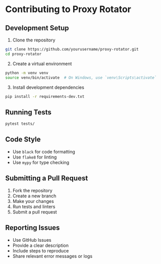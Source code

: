 # Contributing to Proxy Rotator

## Development Setup

1. Clone the repository
```bash
git clone https://github.com/yourusername/proxy-rotator.git
cd proxy-rotator
```

2. Create a virtual environment
```bash
python -m venv venv
source venv/bin/activate  # On Windows, use `venv\Scripts\activate`
```

3. Install development dependencies
```bash
pip install -r requirements-dev.txt
```

## Running Tests
```bash
pytest tests/
```

## Code Style
- Use `black` for code formatting
- Use `flake8` for linting
- Use `mypy` for type checking

## Submitting a Pull Request
1. Fork the repository
2. Create a new branch
3. Make your changes
4. Run tests and linters
5. Submit a pull request

## Reporting Issues
- Use GitHub Issues
- Provide a clear description
- Include steps to reproduce
- Share relevant error messages or logs
